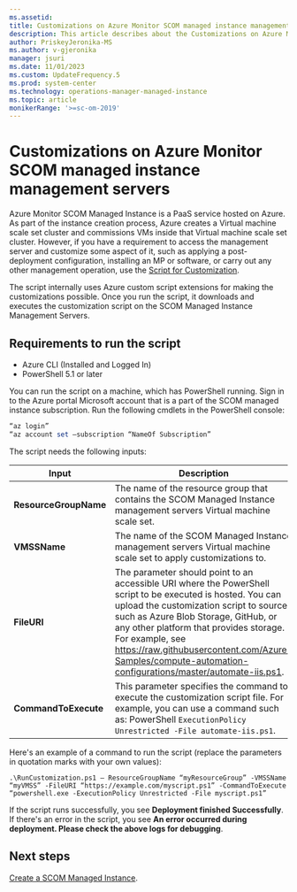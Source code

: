 ```yaml
---
ms.assetid: 
title: Customizations on Azure Monitor SCOM managed instance management servers
description: This article describes about the Customizations on Azure Monitor SCOM managed instance management servers.
author: PriskeyJeronika-MS
ms.author: v-gjeronika
manager: jsuri
ms.date: 11/01/2023
ms.custom: UpdateFrequency.5
ms.prod: system-center
ms.technology: operations-manager-managed-instance
ms.topic: article
monikerRange: '>=sc-om-2019'
---
```


# Customizations on Azure Monitor SCOM managed instance management servers

Azure Monitor SCOM Managed Instance is a PaaS service hosted on Azure. As part of the instance creation process, Azure creates a Virtual machine scale set cluster and commissions VMs inside that Virtual machine scale set cluster. However, if you have a requirement to access the management server and customize some aspect of it, such as applying a post-deployment configuration, installing an MP or software, or carry out any other management operation, use the [Script for Customization](https://download.microsoft.com/download/0/1/5/015ee8fc-e3ab-4842-8c2a-3acebb0e54f5/RunCustomizations.zip).

The script internally uses Azure custom script extensions for making the customizations possible. Once you run the script, it downloads and executes the customization script on the SCOM Managed Instance Management Servers.

## Requirements to run the script

- Azure CLI (Installed and Logged In)
- PowerShell 5.1 or later

You can run the script on a machine, which has PowerShell running. Sign in to the Azure portal Microsoft account that is a part of the SCOM managed instance subscription. Run the following cmdlets in the PowerShell console:

```powershell
“az login”
“az account set –subscription “NameOf Subscription”
```

The script needs the following inputs:

|Input | Description |
|---|---|
| **ResourceGroupName** | The name of the resource group that contains the SCOM Managed Instance management servers Virtual machine scale set. |
| **VMSSName** | The name of the SCOM Managed Instance management servers Virtual machine scale set to apply customizations to. |
| **FileURI** | The parameter should point to an accessible URI where the PowerShell script to be executed is hosted. You can upload the customization script to sources such as Azure Blob Storage, GitHub, or any other platform that provides storage. For example, see https://raw.githubusercontent.com/Azure-Samples/compute-automation-configurations/master/automate-iis.ps1. |
| **CommandToExecute** | This parameter specifies the command to execute the customization script file. For example, you can use a command such as: PowerShell `ExecutionPolicy Unrestricted -File automate-iis.ps1`. |

Here's an example of a command to run the script (replace the parameters in quotation marks with your own values):

```
.\RunCustomization.ps1 – ResourceGroupName “myResourceGroup” -VMSSName “myVMSS” -FileURI “https://example.com/myscript.ps1” -CommandToExecute “powershell.exe -ExecutionPolicy Unrestricted -File myscript.ps1”
```

If the script runs successfully, you see **Deployment finished Successfully**.
If there's an error in the script, you see **An error occurred during deployment. Please check the above logs for debugging**.

## Next steps

[Create a SCOM Managed Instance](create-operations-manager-managed-instance.md).